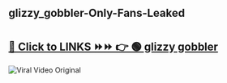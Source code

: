 
 ## glizzy_gobbler-Only-Fans-Leaked

# <h2><a href="https://clipsfans.com/glizzy_gobbler&ref=git">🔗 Click to LINKS ⏩⏩ 👉 🟢 glizzy gobbler </a></h2>

<a href="https://clipsfans.com/glizzy_gobbler&ref=git" rel="nofollow" data-target="animated-image.originalLink"><img src="https://i.ibb.co.com/xMMVF88/686577567.gif" alt="Viral Video Original" style="max-width: 100%; display: inline-block;" data-target="animated-image.originalImage"></a>
